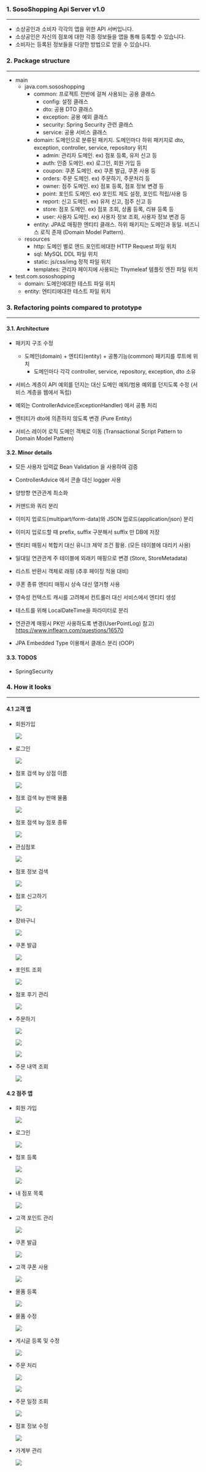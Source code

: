 ### 1. SosoShopping Api Server v1.0

---

- 소상공인과 소비자 각각의 앱을 위한 API 서버입니다.
- 소상공인은 자신의 점포에 대한 각종 정보들을 앱을 통해 등록할 수 있습니다.
- 소비자는 등록된 정보들을 다양한 방법으로 얻을 수 있습니다.

### 2. Package structure

---

- main
  - java.com.sososhopping
    - common: 프로젝트 전반에 걸쳐 사용되는 공용 클래스
      - config: 설정 클래스
      - dto: 공용 DTO 클래스
      - exception: 공용 예외 클래스
      - security: Spring Security 관련 클래스
      - service: 공용 서비스 클래스
    - domain: 도메인으로 분류된 패키지. 도메인마다 하위 패키지로 dto, exception, controller, service, repository 위치
      - admin: 관리자 도메인. ex) 점포 등록, 유저 신고 등
      - auth: 인증 도메인. ex) 로그인, 회원 가입 등
      - coupon: 쿠폰 도메인. ex) 쿠폰 발급, 쿠폰 사용 등
      - orders: 주문 도메인. ex) 주문하기, 주문처리 등
      - owner: 점주 도메인. ex) 점포 등록, 점포 정보 변경 등
      - point: 포인트 도메인. ex) 포인트 제도 설정, 포인트 적립/사용 등
      - report: 신고 도메인. ex) 유저 신고, 점주 신고 등
      - store: 점포 도메인. ex) 점포 조회, 상품 등록, 리뷰 등록 등
      - user: 사용자 도메인. ex) 사용자 정보 조회, 사용자 정보 변경 등
    - entity: JPA로 매핑한 엔티티 클래스. 하위 패키지는 도메인과 동일. 비즈니스 로직 존재 (Domain Model Pattern).
  - resources
    - http: 도메인 별로 엔드 포인트에대한 HTTP Request 파일 위치
    - sql: MySQL DDL 파일 위치
    - static: js/css/img 정적 파일 위치
    - templates: 관리자 페이지에 사용되는 Thymeleaf 템플릿 엔진 파일 위치
- test.com.sososhopping
  - domain: 도메인에대한 테스트 파일 위치
  - entity: 엔티티에대한 테스트 파일 위치

### 3. Refactoring points compared to prototype

---

#### 3.1. Architecture

- 패키지 구조 수정
  - 도메인(domain) + 엔티티(entity) + 공통기능(common) 패키지를 루트에 위치
    - 도메인마다 각각 controller, service, repository, exception, dto 소유
- 서비스 계층이 API 예외를 던지는 대신 도메인 예외/범용 예외를 던지도록 수정 (서비스 계층을 웹에서 독립)

- 예외는 ControllerAdvice(ExceptionHandler) 에서 공통 처리

- 엔티티가 dto에 의존하지 않도록 변경 (Pure Entity)

- 서비스 레이어 로직 도메인 객체로 이동 (Transactional Script Pattern to Domain Model Pattern)

#### 3.2. Minor details

- 모든 사용자 입력값 Bean Validation 을 사용하여 검증

- ControllerAdvice 에서 콘솔 대신 logger 사용

- 양방향 연관관계 최소화

- 커맨드와 쿼리 분리

- 이미지 업로드(multipart/form-data)와 JSON 업로드(application/json) 분리

- 이미지 업로드할 때 prefix, suffix 구분해서 suffix 만 DB에 저장

- 엔티티 매핑시 복합키 대신 유니크 제약 조건 활용. (모든 테이블에 대리키 사용)

- 일대일 연관관계 주 테이블에 외래키 매핑으로 변경 (Store, StoreMetadata)

- 리스트 반환시 객체로 래핑 (추후 페이징 적용 대비)

- 쿠폰 종류 엔티티 매핑시 상속 대신 열거형 사용

- 영속성 컨텍스트 캐시를 고려해서 컨트롤러 대신 서비스에서 엔티티 생성

- 테스트를 위해 LocalDateTime을 파라미터로 분리

- 연관관계 매핑시 PK만 사용하도록 변경(UserPointLog) 참고) https://www.inflearn.com/questions/16570

- JPA Embedded Type 이용해서 클래스 분리 (OOP)

#### 3.3. TODOS

- SpringSecurity

### 4. How it looks

---

#### 4.1 고객 앱

- 회원가입

  ![](https://velog.velcdn.com/images/imcool2551/post/9c50fa66-a793-4f00-9f27-97fe8588d4bb/image.gif)

- 로그인

  ![](https://velog.velcdn.com/images/imcool2551/post/3f7079d9-3bf9-42f0-9369-895c76fb40f7/image.gif)

- 점포 검색 by 상점 이름

  ![](https://velog.velcdn.com/images/imcool2551/post/5c068d2b-153c-476c-9faf-c7772570fea4/image.gif)

- 점포 검색 by 판매 물품

  ![](https://velog.velcdn.com/images/imcool2551/post/a54d338c-6944-4b2e-a27b-4293d70a5eef/image.gif)

- 점포 점색 by 점포 종류

  ![](https://velog.velcdn.com/images/imcool2551/post/dab5f03c-ff99-4721-b884-642594fa5f34/image.gif)

- 관심점포

  ![](https://velog.velcdn.com/images/imcool2551/post/cb8a41d0-fc75-45ea-af61-f735d8b863cd/image.gif)

- 점포 정보 검색

  ![](https://velog.velcdn.com/images/imcool2551/post/2fdfd0c3-edea-42a9-bb20-ac146768b004/image.gif)

- 점포 신고하기

  ![](https://velog.velcdn.com/images/imcool2551/post/175e2873-d77e-4815-a439-a075144b3ae2/image.gif)

- 장바구니

  ![](https://velog.velcdn.com/images/imcool2551/post/a2ea79ea-d2b4-4f39-817c-fe8693df0449/image.gif)

- 쿠폰 발급

  ![](https://velog.velcdn.com/images/imcool2551/post/a550d041-ef01-4c21-bc9e-92863b2ce446/image.gif)

- 포인트 조회

  ![](https://velog.velcdn.com/images/imcool2551/post/54598d76-977c-4893-9d18-a87ed3e9abfa/image.gif)

- 점포 후기 관리

  ![](https://velog.velcdn.com/images/imcool2551/post/f9ceaa93-196d-4751-bbb3-9af2dea2b6bb/image.gif)

- 주문하기

  ![](https://velog.velcdn.com/images/imcool2551/post/58654f8f-017d-4c2c-a4fe-2c071c6345cc/image.gif)

  ![](https://velog.velcdn.com/images/imcool2551/post/1ea5a655-fc5c-4e6e-822a-970f0b81e5c2/image.gif)

  ![](https://velog.velcdn.com/images/imcool2551/post/ed531254-6714-4f79-a9ae-ae5cf4df16cc/image.gif)

- 주문 내역 조회

  ![](https://velog.velcdn.com/images/imcool2551/post/1f0a317f-3bbd-47aa-9c98-c8a7dc2cc34f/image.gif)

#### 4.2 점주 앱

- 회원 가입

  ![](https://velog.velcdn.com/images/imcool2551/post/16705d0a-2d74-49bf-a183-9b73f2c4e4d1/image.gif)

- 로그인

  ![](https://velog.velcdn.com/images/imcool2551/post/2456a803-9df4-41d6-bdab-b2d84d7bf710/image.gif)

- 점포 등록

  ![](https://velog.velcdn.com/images/imcool2551/post/afe9612c-2486-415a-b5e2-d404c4b32955/image.gif)

  ![](https://velog.velcdn.com/images/imcool2551/post/ac37ab1a-3d56-438b-be4e-ddc2e59f74f7/image.gif)

- 내 점포 목록

  ![](https://velog.velcdn.com/images/imcool2551/post/0f79cb22-41a6-407e-8b07-520a89095374/image.gif)

- 고객 포인트 관리

  ![](https://velog.velcdn.com/images/imcool2551/post/107010d3-d880-4019-a1eb-8af270a5aa11/image.gif)

- 쿠폰 발급

  ![](https://velog.velcdn.com/images/imcool2551/post/679aab50-a603-45d5-b88b-d81d0bde784e/image.gif)

- 고객 쿠폰 사용

  ![](https://velog.velcdn.com/images/imcool2551/post/eed8ba0f-8975-415e-8b6c-722afa81bce0/image.gif)

- 물품 등록

  ![](https://velog.velcdn.com/images/imcool2551/post/7ad709ba-a085-44ea-a1e3-d16d004d75a3/image.gif)

- 물품 수정

  ![](https://velog.velcdn.com/images/imcool2551/post/d0b9f573-3bf6-4762-984b-478d28440172/image.gif)

- 게시글 등록 및 수정

  ![](https://velog.velcdn.com/images/imcool2551/post/c48bc9d0-d0c9-4ede-962b-2949ebf30514/image.gif)

- 주문 처리

  ![](https://velog.velcdn.com/images/imcool2551/post/e79dcd95-2c14-4865-93f0-ebf642516731/image.gif)

  ![](https://velog.velcdn.com/images/imcool2551/post/b6e58e2c-559a-4274-978a-aa820e1bce52/image.gif)

- 주문 일정 조회

  ![](https://velog.velcdn.com/images/imcool2551/post/0ff39257-b7e9-42fc-b830-0f63c9301621/image.gif)

- 점포 정보 수정

  ![](https://velog.velcdn.com/images/imcool2551/post/7b246f40-4abd-4e32-a592-5ecd82f43c1e/image.gif)

- 가계부 관리

  ![](https://velog.velcdn.com/images/imcool2551/post/e4f19dd3-0266-4222-99b8-a7dd8a9e88f8/image.gif)

